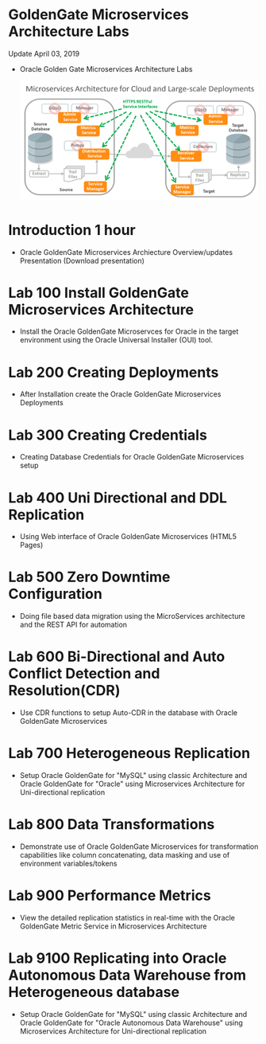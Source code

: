 # GoldenGate Microservices Architecture Labs

Update April 03, 2019


-   Oracle Golden Gate  Microservices Architecture Labs

	![](images/100/GGMicroServicesArchitecture.png)


# Introduction	1 hour 

- Oracle GoldenGate Microservices Archiecture Overview/updates Presentation (Download presentation)


# Lab 100	Install GoldenGate Microservices Architecture	

- Install the Oracle GoldenGate Microservces for Oracle in the target environment using the Oracle Universal Installer (OUI) tool.


# Lab 200	Creating Deployments

- After Installation create the Oracle GoldenGate Microservices Deployments

# Lab 300	Creating Credentials

- Creating Database Credentials for Oracle GoldenGate Microservices setup


# Lab 400	Uni Directional and DDL Replication

- Using Web interface of Oracle GoldenGate Microservices  (HTML5 Pages)

		
# Lab 500	Zero Downtime Configuration

- Doing file based data migration using the MicroServices architecture and the REST API for automation


# Lab 600	Bi-Directional and Auto Conflict Detection and Resolution(CDR)

- Use CDR functions to setup Auto-CDR in the database with Oracle GoldenGate Microservices
		
# Lab 700	Heterogeneous Replication

- Setup Oracle GoldenGate for "MySQL" using classic Architecture and Oracle GoldenGate for "Oracle" using Microservices Architecture for Uni-directional replication
		
# Lab 800	Data Transformations	

- Demonstrate use of Oracle GoldenGate Microservices for transformation capabilities like column concatenating, data masking and use of environment variables/tokens
		
# Lab 900	Performance Metrics	
		
- View the detailed replication statistics in real-time with the Oracle GoldenGate Metric Service in Microservices Architecture

# Lab 9100 	Replicating into Oracle Autonomous Data Warehouse from Heterogeneous database

- Setup Oracle GoldenGate for "MySQL" using classic Architecture and Oracle GoldenGate for "Oracle Autonomous Data Warehouse" using Microservices Architecture for Uni-directional replication
